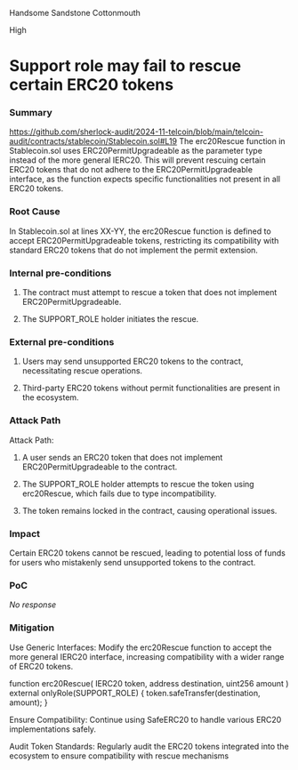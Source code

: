 Handsome Sandstone Cottonmouth

High

# Support role may fail to rescue certain ERC20 tokens

### Summary
https://github.com/sherlock-audit/2024-11-telcoin/blob/main/telcoin-audit/contracts/stablecoin/Stablecoin.sol#L19
The erc20Rescue function in Stablecoin.sol uses ERC20PermitUpgradeable as the parameter type instead of the more general IERC20. This will prevent rescuing certain ERC20 tokens that do not adhere to the ERC20PermitUpgradeable interface, as the function expects specific functionalities not present in all ERC20 tokens.

### Root Cause

In Stablecoin.sol at lines XX-YY, the erc20Rescue function is defined to accept ERC20PermitUpgradeable tokens, restricting its compatibility with standard ERC20 tokens that do not implement the permit extension.

### Internal pre-conditions


1. The contract must attempt to rescue a token that does not implement ERC20PermitUpgradeable.


2. The SUPPORT_ROLE holder initiates the rescue.









### External pre-conditions


1. Users may send unsupported ERC20 tokens to the contract, necessitating rescue operations.


2. Third-party ERC20 tokens without permit functionalities are present in the ecosystem.

### Attack Path


Attack Path:

1. A user sends an ERC20 token that does not implement ERC20PermitUpgradeable to the contract.


2. The SUPPORT_ROLE holder attempts to rescue the token using erc20Rescue, which fails due to type incompatibility.


3. The token remains locked in the contract, causing operational issues.

### Impact

Certain ERC20 tokens cannot be rescued, leading to potential loss of funds for users who mistakenly send unsupported tokens to the contract.

### PoC

_No response_

### Mitigation

Use Generic Interfaces: Modify the erc20Rescue function to accept the more general IERC20 interface, increasing compatibility with a wider range of ERC20 tokens.

function erc20Rescue(
    IERC20 token,
    address destination,
    uint256 amount
) external onlyRole(SUPPORT_ROLE) {
    token.safeTransfer(destination, amount);
}

Ensure Compatibility: Continue using SafeERC20 to handle various ERC20 implementations safely.

Audit Token Standards: Regularly audit the ERC20 tokens integrated into the ecosystem to ensure compatibility with rescue mechanisms
